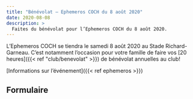 ```yaml
---
title: "Bénévolat – Ephemeros COCH du 8 août 2020"
date: 2020-08-08
description: >
  Faites du bénévolat pour l’Ephemeros COCH du 8 août 2020.
---
```


L’Ephemeros COCH se tiendra le samedi 8 août 2020 au Stade Richard-Garneau.
C’est notamment l’occasion pour votre famille de faire vos [20 heures]({{< ref "club/benevolat" >}}) de bénévolat annuelles au club!

[Informations sur l’événement]({{< ref ephemeros >}})

## Formulaire

<script type="text/javascript" src="//campagnes.corsaire-chaparral.org/form/generate.js?id=81"></script>